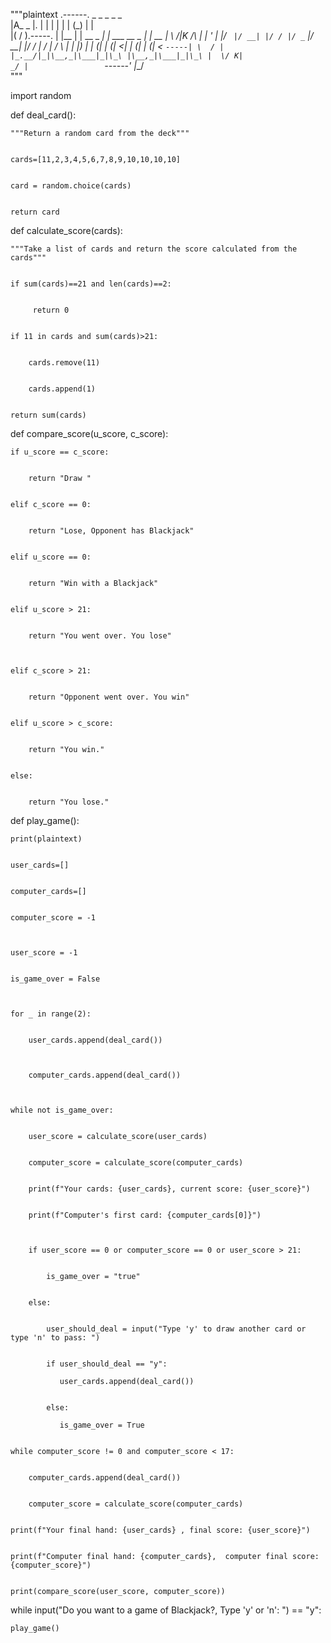 


"""plaintext
        .------.            _     _            _    _            _    
        |A_  _ |.          | |   | |          | |  (_)          | |   
        |( \/ ).-----.     | |__ | | __ _  ___| | ___  __ _  ___| | __
        | \  /|K /\  |     | '_ \| |/ _` |/ __| |/ / |/ _` |/ __| |/ /
        |  \/ | /  \ |     | |_) | | (_| | (__|   <| | (_| | (__|   < 
        `-----| \  / |     |_.__/|_|\__,_|\___|_|\_\ |\__,_|\___|_|\_\
              |  \/ K|                            _/ |                
              `------'                           |__/     
"""






import random



def deal_card():

    
    """Return a random card from the deck"""
    
    
    cards=[11,2,3,4,5,6,7,8,9,10,10,10,10]
    
    
    card = random.choice(cards)
    
    
    return card

 


def calculate_score(cards):

    
    """Take a list of cards and return the score calculated from the cards"""
    
    
    if sum(cards)==21 and len(cards)==2:
    
         
         return 0
    
    
    if 11 in cards and sum(cards)>21:
    
        
        cards.remove(11)
        
        
        cards.append(1)
    
    
    return sum(cards)  
    


def compare_score(u_score, c_score):

    
    if u_score == c_score:
    
        
        return "Draw "
   
    
    elif c_score == 0:
    
        
        return "Lose, Opponent has Blackjack"
    
    
    elif u_score == 0:
   
        
        return "Win with a Blackjack"
    
    
    elif u_score > 21:
    
        
        return "You went over. You lose"
    
    
    
    elif c_score > 21:
    
        
        return "Opponent went over. You win"
    
    
    elif u_score > c_score:
    
        
        return "You win."
    
    
    else:
    
        
        return "You lose."
        


def play_game(): 

    
    print(plaintext)
    
    
    user_cards=[]
    
    
    computer_cards=[]
    
    
    computer_score = -1
    
    
    
    user_score = -1
    
    
    is_game_over = False
   
    
    
    for _ in range(2):
    
        
        user_cards.append(deal_card())
        
        
        
        computer_cards.append(deal_card())
      
   
    
    while not is_game_over:
    
        
        user_score = calculate_score(user_cards)
        
        
        computer_score = calculate_score(computer_cards)
        
        
        print(f"Your cards: {user_cards}, current score: {user_score}")
        
        
        print(f"Computer's first card: {computer_cards[0]}")
        
        
        
        if user_score == 0 or computer_score == 0 or user_score > 21:
        
            
            is_game_over = "true"
        
        
        else:
        
            
            user_should_deal = input("Type 'y' to draw another card or type 'n' to pass: ")
            
            
            if user_should_deal == "y":
            
               user_cards.append(deal_card())
            
            
            else:
               
               is_game_over = True
    
    
    while computer_score != 0 and computer_score < 17:
    
        
        computer_cards.append(deal_card())
        
        
        computer_score = calculate_score(computer_cards)
    
    
    print(f"Your final hand: {user_cards} , final score: {user_score}")
    
    
    print(f"Computer final hand: {computer_cards},  computer final score: {computer_score}")    
    
    
    print(compare_score(user_score, computer_score))
   


while input("Do you want to a game of Blackjack?, Type 'y' or 'n': ") == "y":

    
    play_game()
        
